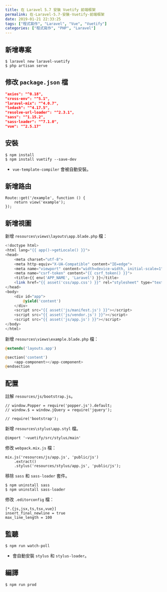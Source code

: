 ```yaml
---
title: 在 Laravel 5.7 安裝 Vuetify 前端框架
permalink: 在-Laravel-5.7-安裝-Vuetify-前端框架
date: 2019-01-21 22:33:25
tags: ["程式寫作", "Laravel", "Vue", "Vuetify"]
categories: ["程式寫作", "PHP", "Laravel"]
---
```


## 新增專案
```
$ laravel new laravel-vuetify
$ php artisan serve
```

## 修改 `package.json` 檔
```JSON
"axios": "^0.18",
"cross-env": "^5.1",
"laravel-mix": "^4.0.7",
"lodash": "^4.17.5",
"resolve-url-loader": "^2.3.1",
"sass": "^1.15.2",
"sass-loader": "^7.1.0",
"vue": "^2.5.17"
```

## 安裝
```
$ npm install
$ npm install vuetify --save-dev
```
- `vue-template-compiler` 會被自動安裝。

## 新增路由
```
Route::get('/example', function () {
    return view('example');
});
```

## 新增視圖
新增 `resources\views\layouts\app.blade.php` 檔：
```PHP
<!doctype html>
<html lang="{{ app()->getLocale() }}">
<head>
    <meta charset="utf-8">
    <meta http-equiv="X-UA-Compatible" content="IE=edge">
    <meta name="viewport" content="width=device-width, initial-scale=1">
    <meta name="csrf-token" content="{{ csrf_token() }}">
    <title>{{ env('APP_NAME', 'Laravel') }}</title>
    <link href="{{ asset('css/app.css') }}" rel="stylesheet" type="text/css">
</head>
<body>
    <div id="app">
        @yield('content')
    </div>
    <script src="{{ asset('js/manifest.js') }}"></script>
    <script src="{{ asset('js/vendor.js') }}"></script>
    <script src="{{ asset('js/app.js') }}"></script>
</body>
</html>
```

新增 `resources\views\example.blade.php` 檔：
```PHP
@extends('layouts.app')

@section('content')
    <app-component></app-component>
@endsection
```

## 配置

註解 `resources/js/bootstrap.js`。
```JS
// window.Popper = require('popper.js').default;
// window.$ = window.jQuery = require('jquery');

// require('bootstrap');
```

新增 `resources\stylus\app.styl` 檔。
```JS
@import '~vuetify/src/stylus/main'
```

修改 `webpack.mix.js` 檔：
```JS
mix.js('resources/js/app.js', 'public/js')
    .extract()
    .stylus('resources/stylus/app.js', 'public/js');
```

移除 `sass` 和 `sass-loader` 套件。
```
$ npm uninstall sass
$ npm uninstall sass-loader
```

修改 `.editorconfig` 檔：
```
[*.{js,jsx,ts,tsx,vue}]
insert_final_newline = true
max_line_length = 100
```

## 監聽
```
$ npm run watch-poll
```
- 會自動安裝 `stylus` 和 `stylus-loader`。

## 編譯
```
$ npm run prod
```